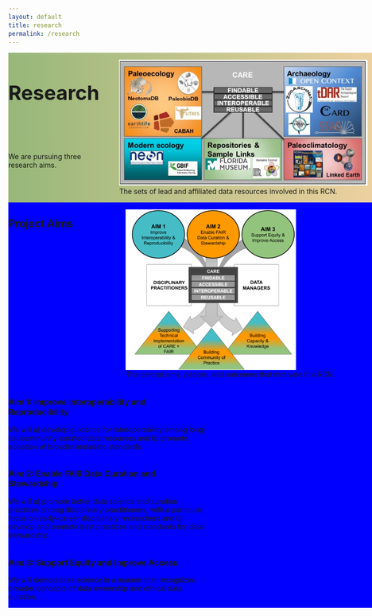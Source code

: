 ```yaml
---
layout: default
title: research
permalink: /research
---
```

<style>

.text-block-main {
  display: grid;
  grid-template-rows: auto auto auto;
  margin-right:0px;
  }
.text-block-right {
  margin-right:0px;
  padding-right:0px;
  width:100%;}
</style>


<div class="text-block-main" style="display:grid;grid-template-rows:auto auto;margin:0;padding-left:0;width:100%;" id="block1">
  <div class="text-block-right" style="display:grid;grid-template-columns:auto auto;background-image:linear-gradient(to left, #f0d2a1, #97b779);padding-left:0;" id="headingblock">
    <div class="text-block-right" style="display:grid;grid-template-rows:auto auto;background-color:transparent;">
      <h1 style="font-size:40px;">Research</h1>
      <p>We are pursuing three research aims.</p>
    </div>
    <div class="text-block-right" style="background-color:transparent;padding-left:0;">
      <figure>
        <img src="./images/fairos-stakeholders.jpg" alt="Stakeholders" style="max-width:500px;">
        <figcaption>The sets of lead and affiliated data resources involved in this RCN. </figcaption>
      </figure>
    </div>
  </div>
  
  <div class="text-block-right" style="display:grid;grid-template-rows:auto auto;background-color:blue;padding:0;" id="meatblock">
    <div class="text-block-right" style="display:grid;grid-template-columns:auto auto;">
      <h2>Project Aims</h2>
       <div>
        <figure>
          <img src="./images/rcn_aims.png" alt="goals" style="display:block" align="absbottom">
          <figcaption>The central aims, people, and outcomes that motivate this RCN. </figcaption>
        </figure>
       </div>
    </div>
    <div class="text-block-right" style="display:grid;grid-template-columns:repeat(auto-fill, minmax(400px, 1fr));">
      <div class="text-block-right" style="max-width:400px;">
        <h3> Aim 1: Improve Interoperability and Reproducibility </h3>
        <p> We will a) develop guidance for interoperability among long-tail community-curated data resources and
        b) promote adoption of broader metadata standards. </p>
      </div>
      <div class="text-block-right" style="max-width:400px;">
        <h3> Aim 2: Enable FAIR Data Curation and Stewardship </h3>
        <p>  We will a) promote better data science and curation practices among disciplinary practitioners, with a particular focus on    early-career disciplinary         researchers and b) develop and promote best practices and standards for data stewardship. </p>
      </div>
      <div class="text-block-right" style="max-width:400px;">
        <h3> Aim 3: Support Equity and Improve Access </h3>
        <p> We will democratize science in a manner that recognizes broader concepts of data ownership and ethical data curation. </p>
      </div>
    </div>
</div>
